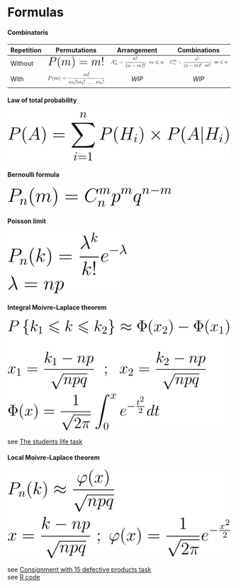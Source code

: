 # Formulas

#### Combinatoris

| Repetition  | Permutations  | Arrangement  | Combinations  |
|-------------|:-------------:|:------------:|:-------------:|
| Without     | ![permutation without repetitions](./permutations_without_repetitions.svg) | ![arrangement without repetitions](./arrangement_without_repetitions.svg)  | ![combinations without repetitions](./combinations_without_repetitions.svg)  |
| With        | ![permutation with repetitions](./permutations_with_repetitions.svg) | _WIP_ | _WIP_ |

#### Law of total probability

![law of total probability](total_probability.svg)

#### Bernoulli formula

![Bernoulli formula](bernoulli.svg)

#### Poisson limit

![Poisson limit](poisson_limit.svg)

#### Integral Moivre–Laplace theorem

![Moivre–Laplace integral theorem](moivre-laplace-integral-theorem.svg)

see [The students life task](../students_life.md)

#### Local Moivre–Laplace theorem

![Moivre–Laplace local theorem](moivre-laplace-local-theorem.svg)

see [Consignment with 15 defective products task](../consignment_with_15_defective_products.md)  
see [R code](../../includes/local_m_laplace.R)

